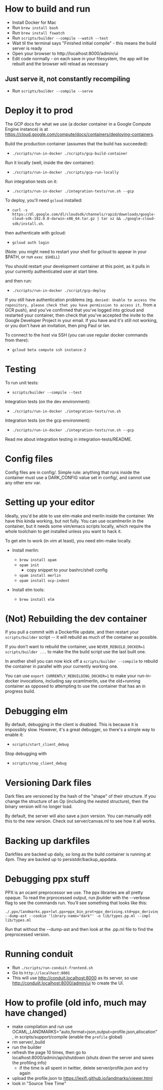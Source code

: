 # How to build and run

- Install Docker for Mac
- Run `brew install bash`
- Run `brew install fswatch`
- Run `scripts/builder --compile --watch --test`
- Wait til the terminal says "Finished initial compile" - this means the build server is ready
- Open your browser to http://localhost:8000/admin/ui
- Edit code normally - on each save in your filesystem, the app will be rebuilt and the browser will reload as necessary

## Just serve it, not constantly recompiling

- Run `scripts/builder --compile --serve`

# Deploy it to prod

The GCP docs for what we use (a docker container in a Google Compute
Engine instance) is at
https://cloud.google.com/compute/docs/containers/deploying-containers.

Build the production container (assumes that the build has succeeded):

- `./scripts/run-in-docker ./scripts/gcp-build-container`

Run it locally (well, inside the dev container):

- `./scripts/run-in-docker ./scripts/gcp-run-locally`

Run integration tests on it:

- `./scripts/run-in-docker ./integration-tests/run.sh --gcp`

To deploy, you'll need `gcloud` installed:

- `curl -s https://dl.google.com/dl/cloudsdk/channels/rapid/downloads/google-cloud-sdk-192.0.0-darwin-x86_64.tar.gz | tar xz && ./google-cloud-sdk/install.sh`.

then authenticate with gcloud:

- `gcloud auth login`

(Note: you might need to restart your shell for gcloud to appear in your $PATH, or run `exec $SHELL`)

You should restart your development container at this point, as it pulls in your currently authenticated
user at start time.

and then run:

- `./scripts/run-in-docker ./script/gcp-deploy`

If you still have authentication problems (eg. `denied: Unable to access the repository, please check that you have permission to access it.` from a GCR push),
and you've confirmed that you've logged into gcloud and restarted your container, then check that you've accepted the invite to the Google Developer Project
in your email. If you have and it's still not working, or you don't have an invitation, then ping Paul or Ian.

To connect to the host via SSH (you can use regular docker commands from there):

- `gcloud beta compute ssh instance-2`


# Testing

To run unit tests:

- `scripts/builder --compile --test`

Integration tests (on the dev environment):

- `./scripts/run-in-docker ./integration-tests/run.sh`

Integration tests (on the gcp environment):

- `./scripts/run-in-docker ./integration-tests/run.sh --gcp`

Read me about integration testing in integration-tests/README.


# Config files

Config files are in config/. Simple rule: anything that runs inside the
container must use a DARK_CONFIG value set in config/, and cannot use
any other env var.

# Setting up your editor

Ideally, you'd be able to use elm-make and merlin inside the container.
We have this kinda working, but not fully. You can use ocamlmerlin in
the container, but it needs some vim/emacs scripts locally, which
require the whole toolchain to get installed unless you want to hack it.

To get elm to work (in vim at least), you need elm-make locally.

- Install merlin:
  - `brew install opam`
  - `opam init`
    - copy snippet to your bashrc/shell config
  - `opam install merlin`
  - `opam install ocp-indent`

- Install elm tools:
  - `brew install elm`

# (Not) Rebuilding the dev container

If you pull a commit with a Dockerfile update, and then restart your
`scripts/builder` script -- it will rebuild as much of the container as possible.

If you don't want to rebuild the container, use `NEVER_REBUILD_DOCKER=1 scripts/builder ...`
to make the the build script use the last built one.

In another shell you can now kick off a `scripts/builder --compile` to rebuild the container
in parallel with your currently working one.

You can use `export CURRENTLY_REBUILDING_DOCKER=1` to make your run-in-docker invocations, including say ocamlmerlin, use the old+running container as opposed to attempting to use the container
that has an in progress build.

# Debugging elm

By default, debugging in the client is disabled. This is because it is
impossibly slow. However, it's a great debugger, so there's a simple way
to enable it:

- `scripts/start_client_debug`

Stop debugging with

- `scripts/stop_client_debug`

# Versioning Dark files

Dark files are versioned by the hash of the "shape" of their structure.
If you change the structure of an Op (including the nested structure),
then the binary version will no longer load.

By default, the server will also save a json version. You can manually
edit this to the new version. Check out server/canvas.ml to see how it
all works.


# Backing up darkfiles

Darkfiles are backed up daily, so long as the build container is running
at 4pm. They are backed up to persistdir/backup_appdata.

# Debugging ppx stuff

PPX is an ocaml preprocessor we use. The ppx libraries are all pretty
opaque. To read the prprocessed output, run jbuilder with the --verbose
flag to see the commands run. You'll see something that looks like this:

```
./.ppx/landmarks.ppx+lwt.ppx+ppx_bin_prot+ppx_deriving.std+ppx_deriving_yojson+ppx_fields_conv+ppx_sexp_conv+ppx_pipebang/ppx.exe --dump-ast --cookie 'library-name="dark"' -o lib/types.pp.ml --impl lib/types.ml
```

Run that without the --dump-ast and then look at the .pp.ml file to find
the preprocessed version.

# Running conduit

- Run `./scripts/run-conduit-frontend.sh`
- Go to `http://localhost:8001`
- This will use http://conduit.localhost:8000 as its server, so use http://conduiit.localhost:8000/admin/ui to create the UI.

# How to profile (old info, much may have changed)
- make compilation and run use OCAML_LANDMARKS="auto,format=json,output=profile.json,allocation", in scripts/support/compile (enable the `profile` global)
- rm server/_build
- run the builder
- refresh the page 10 times, then go to localhost:8000/admin/api/shutdown (shuts
  down the server and saves the profiling info)
  - if the time is all spent in twitter, delete server/profile.json and
    try again
- upload the profile.json to https://lexifi.github.io/landmarks/viewer.html
- look in "Source Tree Time"


